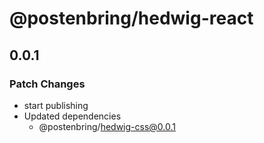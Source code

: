 # @postenbring/hedwig-react

## 0.0.1

### Patch Changes

- start publishing
- Updated dependencies
  - @postenbring/hedwig-css@0.0.1

